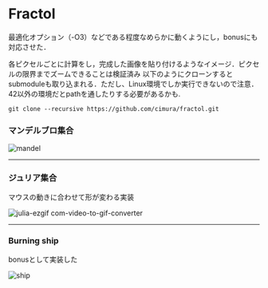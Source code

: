 # Fractol

最適化オプション（-O3）などである程度なめらかに動くようにし，bonusにも対応させた．


各ピクセルごとに計算をし，完成した画像を貼り付けるようなイメージ．ピクセルの限界までズームできることは検証済み
以下のようにクローンするとsubmoduleも取り込まれる．ただし、Linux環境でしか実行できないので注意．42以外の環境だとpathを通したりする必要があるかも.

```
git clone --recursive https://github.com/cimura/fractol.git
```
### マンデルブロ集合

![mandel](https://github.com/user-attachments/assets/dde54a38-f030-4da9-9c96-095929ca81c7)

---

### ジュリア集合
マウスの動きに合わせて形が変わる実装

![julia-ezgif com-video-to-gif-converter](https://github.com/user-attachments/assets/42a76307-5c2e-4935-8123-6c0a844a4d92)

---

### Burning ship
bonusとして実装した

![ship](https://github.com/user-attachments/assets/0991a40e-23bc-4d5f-95ef-7c2680d919b9)

